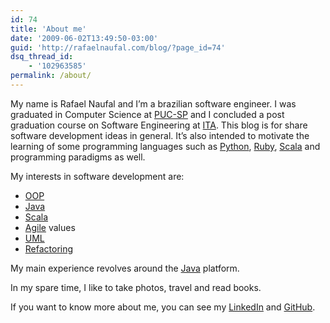 ```yaml
---
id: 74
title: 'About me'
date: '2009-06-02T13:49:50-03:00'
guid: 'http://rafaelnaufal.com/blog/?page_id=74'
dsq_thread_id:
    - '102963585'
permalink: /about/
---
```


My name is Rafael Naufal and I’m a brazilian software engineer. I was graduated in Computer Science at [PUC-SP](https://www.pucsp.br/cce/) and I concluded a post graduation course on Software Engineering at [ITA](https://www.ita.br). This blog is for share software development ideas in general. It’s also intended to motivate the learning of some programming languages such as [Python](https://www.python.org), [Ruby](https://www.ruby-lang.org), [Scala](https://www.scala-lang.org) and programming paradigms as well.

My interests in software development are:

- [OOP](https://en.wikipedia.org/wiki/Object-oriented_programming)
- [Java](https://www.oracle.com/technetwork/java/javase/downloads/index.html)
- [Scala](https://www.scala-lang.org/)
- [Agile](https://en.wikipedia.org/wiki/Agile_software_development) values
- [UML](https://www.uml.org/)
- [Refactoring](https://www.refactoring.com/)

My main experience revolves around the [Java](https://www.oracle.com/technetwork/java/javase/downloads/index.html) platform.

In my spare time, I like to take photos, travel and read books.

If you want to know more about me, you can see my [LinkedIn](https://www.linkedin.com/in/rnaufal) and [GitHub](https://github.com/rnaufal).